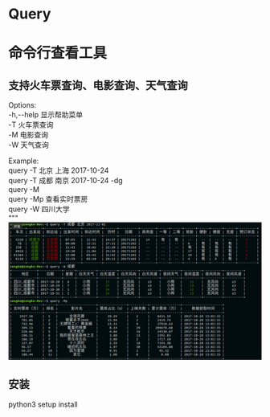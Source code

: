 # Query

命令行查看工具
======
支持火车票查询、电影查询、天气查询<br>
------
Options:<br>
    -h,--help   显示帮助菜单<br>
    -T          火车票查询<br>
    -M          电影查询<br>
    -W          天气查询<br>

Example:<br>
    query -T  北京 上海 2017-10-24<br>
    query -T  成都 南京 2017-10-24 -dg<br>
    query -M<br>
    query -Mp 查看实时票房<br>
    query -W  四川大学<br>
"""
 ![image](https://github.com/zengke123/Query/raw/master/image/info.png)
 
 安装
 ------
 python3 setup install
 










